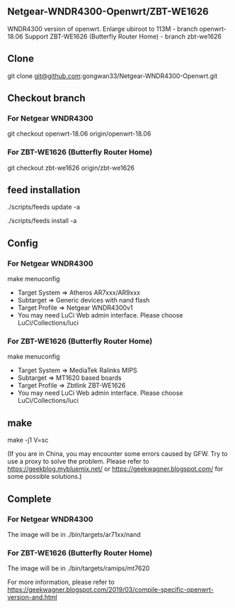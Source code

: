 ## Netgear-WNDR4300-Openwrt/ZBT-WE1626
WNDR4300 version of openwrt. Enlarge ubiroot to 113M - branch openwrt-18.06
Support ZBT-WE1626 (Butterfly Router Home) - branch zbt-we1626

## Clone 
git clone git@github.com:gongwan33/Netgear-WNDR4300-Openwrt.git

## Checkout branch
### For Netgear WNDR4300
git checkout openwrt-18.06 origin/openwrt-18.06

### For ZBT-WE1626 (Butterfly Router Home)
git checkout zbt-we1626 origin/zbt-we1626

## feed installation
./scripts/feeds update -a

./scripts/feeds install -a

## Config
### For Netgear WNDR4300
make menuconfig

* Target System => Atheros AR7xxx/AR9xxx
* Subtarget  => Generic devices with nand flash
* Target Profile => Netgear WNDR4300v1
* You may need LuCi Web admin interface. Please choose LuCi/Collections/luci

### For ZBT-WE1626 (Butterfly Router Home)
make menuconfig

* Target System => MediaTek Ralinks MIPS
* Subtarget  => MT1620 based boards
* Target Profile => Zbtlink ZBT-WE1626
* You may need LuCi Web admin interface. Please choose LuCi/Collections/luci

## make
make -j1 V=sc

(If you are in China, you may encounter some errors caused by GFW. Try to use a proxy to solve the problem. Please refer to https://geekblog.mybluemix.net/ or https://geekwagner.blogspot.com/ for some possible solutions.)

## Complete
### For Netgear WNDR4300
The image will be in ./bin/targets/ar71xx/nand
### For ZBT-WE1626 (Butterfly Router Home)
The image will be in ./bin/targets/ramips/mt7620

For more information, please refer to https://geekwagner.blogspot.com/2019/03/compile-specific-openwrt-version-and.html
